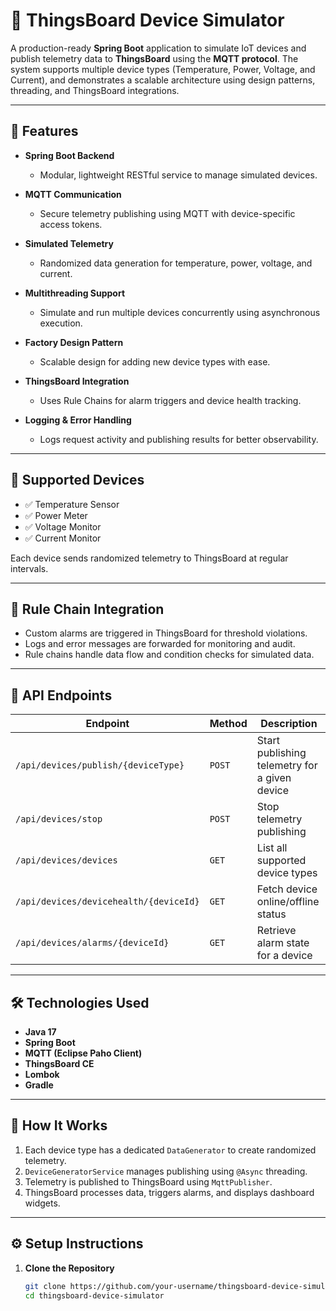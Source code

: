 # 🔌 ThingsBoard Device Simulator

A production-ready **Spring Boot** application to simulate IoT devices and publish telemetry data to **ThingsBoard** using the **MQTT protocol**. The system supports multiple device types (Temperature, Power, Voltage, and Current), and demonstrates a scalable architecture using design patterns, threading, and ThingsBoard integrations.

---

## 🚀 Features

- **Spring Boot Backend**
  - Modular, lightweight RESTful service to manage simulated devices.
  
- **MQTT Communication**
  - Secure telemetry publishing using MQTT with device-specific access tokens.

- **Simulated Telemetry**
  - Randomized data generation for temperature, power, voltage, and current.
  
- **Multithreading Support**
  - Simulate and run multiple devices concurrently using asynchronous execution.
  
- **Factory Design Pattern**
  - Scalable design for adding new device types with ease.

- **ThingsBoard Integration**
  - Uses Rule Chains for alarm triggers and device health tracking.

- **Logging & Error Handling**
  - Logs request activity and publishing results for better observability.

---

## 📡 Supported Devices

- ✅ Temperature Sensor
- ✅ Power Meter
- ✅ Voltage Monitor
- ✅ Current Monitor

Each device sends randomized telemetry to ThingsBoard at regular intervals.

---

## 🧠 Rule Chain Integration

- Custom alarms are triggered in ThingsBoard for threshold violations.
- Logs and error messages are forwarded for monitoring and audit.
- Rule chains handle data flow and condition checks for simulated data.

---

## 🎯 API Endpoints

| Endpoint | Method | Description |
|----------|--------|-------------|
| `/api/devices/publish/{deviceType}` | `POST` | Start publishing telemetry for a given device |
| `/api/devices/stop` | `POST` | Stop telemetry publishing |
| `/api/devices/devices` | `GET` | List all supported device types |
| `/api/devices/devicehealth/{deviceId}` | `GET` | Fetch device online/offline status |
| `/api/devices/alarms/{deviceId}` | `GET` | Retrieve alarm state for a device |

---

## 🛠️ Technologies Used

- **Java 17**
- **Spring Boot**
- **MQTT (Eclipse Paho Client)**
- **ThingsBoard CE**
- **Lombok**
- **Gradle**

---

## 🧪 How It Works

1. Each device type has a dedicated `DataGenerator` to create randomized telemetry.
2. `DeviceGeneratorService` manages publishing using `@Async` threading.
3. Telemetry is published to ThingsBoard using `MqttPublisher`.
4. ThingsBoard processes data, triggers alarms, and displays dashboard widgets.

---

## ⚙️ Setup Instructions

1. **Clone the Repository**
   ```bash
   git clone https://github.com/your-username/thingsboard-device-simulator.git
   cd thingsboard-device-simulator
